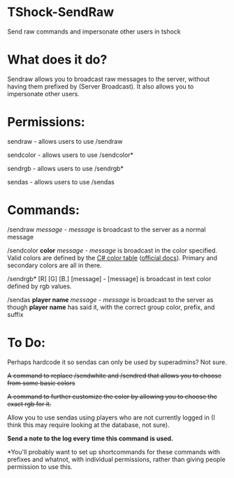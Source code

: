TShock-SendRaw
==============

Send raw commands and impersonate other users in tshock

What does it do?
==============
Sendraw allows you to broadcast raw messages to the server, without having them prefixed by (Server Broadcast). It also allows you to impersonate other users.

Permissions:
==============
sendraw - allows users to use /sendraw

sendcolor - allows users to use /sendcolor*

sendrgb - allows users to use /sendrgb*

sendas - allows users to use /sendas

Commands:
==============
/sendraw *message* - *message* is broadcast to the server as a normal message

/sendcolor **color** *message* - *message* is broadcast in the color specified. Valid colors are defined by the [C# color table](http://www.imgtoys.com/images/CSharpColorTable_1462D/CsharpColorTable.png) ([official docs](http://msdn.microsoft.com/en-us/library/system.drawing.color.aspx)). Primary and secondary colors are all in there.

/sendrgb* [R] [G] [B.] [message] - [message] is broadcast in text color defined by rgb values.

/sendas **player name** *message* - *message* is broadcast to the server as though **player name** has said it, with the correct group color, prefix, and suffix

To Do:
==============
Perhaps hardcode it so sendas can only be used by superadmins? Not sure.

~~A command to replace /sendwhite and /sendred that allows you to choose from some basic colors~~

~~A command to further customize the color by allowing you to choose the exact rgb for it.~~

Allow you to use sendas using players who are not currently logged in (I think this may require looking at the database, not sure).

**Send a note to the log every time this command is used.**

*You'll probably want to set up shortcommands for these commands with prefixes and whatnot, with individual permissions, rather than giving people permission to use this.